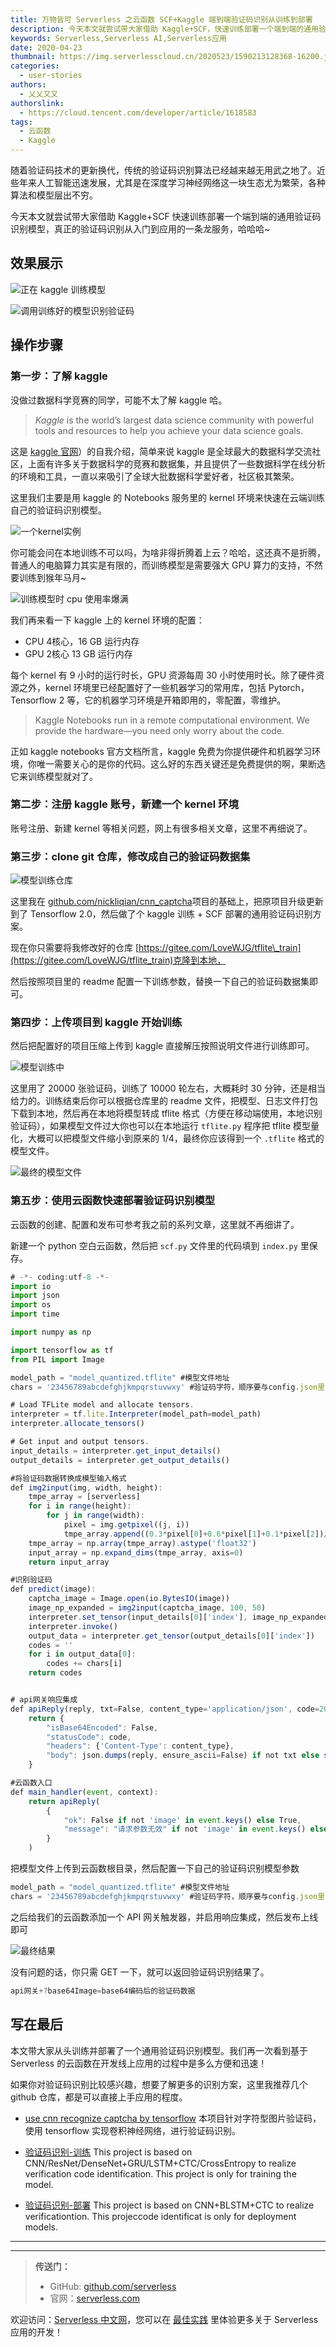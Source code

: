 ```yaml
---
title: 万物皆可 Serverless 之云函数 SCF+Kaggle 端到端验证码识别从训练到部署
description: 今天本文就尝试带大家借助 Kaggle+SCF，快速训练部署一个端到端的通用验证码识别模型，真正的验证码识别从入门到应用的一条龙服务。
keywords: Serverless,Serverless AI,Serverless应用
date: 2020-04-23
thumbnail: https://img.serverlesscloud.cn/2020523/1590213128368-16200.jpg
categories:
  - user-stories
authors:
  - 乂乂又又
authorslink:
  - https://cloud.tencent.com/developer/article/1618583
tags:
  - 云函数
  - Kaggle
---
```


随着验证码技术的更新换代，传统的验证码识别算法已经越来越无用武之地了。近些年来人工智能迅速发展，尤其是在深度学习神经网络这一块生态尤为繁荣，各种算法和模型层出不穷。

今天本文就尝试带大家借助 Kaggle+SCF 快速训练部署一个端到端的通用验证码识别模型，真正的验证码识别从入门到应用的一条龙服务，哈哈哈~

## 效果展示

![正在 kaggle 训练模型](https://img.serverlesscloud.cn/2020523/1590213128482-16200.jpg)

![调用训练好的模型识别验证码](https://img.serverlesscloud.cn/2020523/1590213128407-16200.jpg)

## 操作步骤

### 第一步：了解 kaggle

没做过数据科学竞赛的同学，可能不太了解 kaggle 哈。

> _Kaggle_ is the world’s largest data science community with powerful tools and resources to help you achieve your data science goals.

这是 [kaggle 官网](https://www.kaggle.com/)）的自我介绍，简单来说 kaggle 是全球最大的数据科学交流社区，上面有许多关于数据科学的竞赛和数据集，并且提供了一些数据科学在线分析的环境和工具，一直以来吸引了全球大批数据科学爱好者，社区极其繁荣。

这里我们主要是用 kaggle 的 Notebooks 服务里的 kernel 环境来快速在云端训练自己的验证码识别模型。

![一个kernel实例](https://img.serverlesscloud.cn/2020523/1590213128411-16200.jpg)

你可能会问在本地训练不可以吗，为啥非得折腾着上云？哈哈，这还真不是折腾，普通人的电脑算力其实是有限的，而训练模型是需要强大 GPU 算力的支持，不然要训练到猴年马月~

![训练模型时 cpu 使用率爆满](https://img.serverlesscloud.cn/2020523/1590213128433-16200.jpg)

我们再来看一下 kaggle 上的 kernel 环境的配置：

- CPU 4核心，16 GB 运行内存
- GPU 2核心 13 GB 运行内存

每个 kernel 有 9 小时的运行时长，GPU 资源每周 30 小时使用时长。除了硬件资源之外，kernel 环境里已经配置好了一些机器学习的常用库，包括 Pytorch， Tensorflow 2 等，它的机器学习环境是开箱即用的，零配置，零维护。

> Kaggle Notebooks run in a remote computational environment. We provide the hardware—you need only worry about the code.

正如 kaggle notebooks 官方文档所言，kaggle 免费为你提供硬件和机器学习环境，你唯一需要关心的是你的代码。这么好的东西关键还是免费提供的啊，果断选它来训练模型就对了。

### 第二步：注册 kaggle 账号，新建一个 kernel 环境

账号注册、新建 kernel 等相关问题，网上有很多相关文章，这里不再细说了。

### 第三步：clone git 仓库，修改成自己的验证码数据集

![模型训练仓库](https://img.serverlesscloud.cn/2020523/1590213129710-16200.jpg)

这里我在 [github.com/nickliqian/cnn\_captcha](https://github.com/nickliqian/cnn_captcha)项目的基础上，把原项目升级更新到了 Tensorflow 2.0，然后做了个 kaggle 训练 + SCF 部署的通用验证码识别方案。

现在你只需要将我修改好的仓库 [https://gitee.com/LoveWJG/tflite\_train](https://gitee.com/LoveWJG/tflite_train)克隆到本地，

然后按照项目里的 readme 配置一下训练参数，替换一下自己的验证码数据集即可。

### 第四步：上传项目到 kaggle 开始训练

然后把配置好的项目压缩上传到 kaggle 直接解压按照说明文件进行训练即可。

![模型训练中](https://img.serverlesscloud.cn/2020523/1590213128482-16200.jpg)

这里用了 20000 张验证码，训练了 10000 轮左右，大概耗时 30 分钟，还是相当给力的。训练结束后你可以根据仓库里的 readme 文件，把模型、日志文件打包下载到本地，然后再在本地将模型转成 tflite 格式（方便在移动端使用，本地识别验证码），如果模型文件过大你也可以在本地运行 `tflite.py` 程序把 tflite 模型量化，大概可以把模型文件缩小到原来的 1/4，最终你应该得到一个 `.tflite` 格式的模型文件。

![最终的模型文件](https://img.serverlesscloud.cn/2020523/1590213128522-16200.jpg)

### 第五步：使用云函数快速部署验证码识别模型

云函数的创建、配置和发布可参考我之前的系列文章，这里就不再细讲了。

新建一个 python 空白云函数，然后把 `scf.py` 文件里的代码填到 `index.py` 里保存。

```javascript
# -*- coding:utf-8 -*-
import io
import json
import os
import time

import numpy as np

import tensorflow as tf
from PIL import Image

model_path = "model_quantized.tflite" #模型文件地址
chars = '23456789abcdefghjkmpqrstuvwxy' #验证码字符，顺序要与config.json里的一致

# Load TFLite model and allocate tensors.
interpreter = tf.lite.Interpreter(model_path=model_path)
interpreter.allocate_tensors()

# Get input and output tensors.
input_details = interpreter.get_input_details()
output_details = interpreter.get_output_details()

#将验证码数据转换成模型输入格式
def img2input(img, width, height):
    tmpe_array = [serverless]
    for i in range(height):
        for j in range(width):
            pixel = img.getpixel((j, i))
            tmpe_array.append((0.3*pixel[0]+0.6*pixel[1]+0.1*pixel[2])/255)
    tmpe_array = np.array(tmpe_array).astype('float32')
    input_array = np.expand_dims(tmpe_array, axis=0)
    return input_array

#识别验证码
def predict(image):
    captcha_image = Image.open(io.BytesIO(image))
    image_np_expanded = img2input(captcha_image, 100, 50)
    interpreter.set_tensor(input_details[0]['index'], image_np_expanded)
    interpreter.invoke()
    output_data = interpreter.get_tensor(output_details[0]['index'])
    codes = ''
    for i in output_data[0]:
        codes += chars[i]
    return codes


# api网关响应集成
def apiReply(reply, txt=False, content_type='application/json', code=200):
    return {
        "isBase64Encoded": False,
        "statusCode": code,
        "headers": {'Content-Type': content_type},
        "body": json.dumps(reply, ensure_ascii=False) if not txt else str(reply)
    }

#云函数入口
def main_handler(event, context):
    return apiReply(
        {
            "ok": False if not 'image' in event.keys() else True,
            "message": "请求参数无效" if not 'image' in event.keys() else predict(event['queryString']['image'])
        }
    )
```

把模型文件上传到云函数根目录，然后配置一下自己的验证码识别模型参数

```javascript
model_path = "model_quantized.tflite" #模型文件地址
chars = '23456789abcdefghjkmpqrstuvwxy' #验证码字符，顺序要与config.json里的一致
```

之后给我们的云函数添加一个 API 网关触发器，并启用响应集成，然后发布上线即可

![最终结果](https://img.serverlesscloud.cn/2020523/1590213128407-16200.jpg)

没有问题的话，你只需 GET 一下，就可以返回验证码识别结果了。

```javascript
api网关+?base64Image=base64编码后的验证码数据
```

## 写在最后

本文带大家从头训练并部署了一个通用验证码识别模型。我们再一次看到基于 Serverless 的云函数在开发线上应用的过程中是多么方便和迅速！

如果你对验证码识别比较感兴趣，想要了解更多的识别方案，这里我推荐几个 github 仓库，都是可以直接上手应用的程度。

- [use cnn recognize captcha by tensorflow](https://github.com/nickliqian/cnn_captcha) 本项目针对字符型图片验证码，使用 tensorflow 实现卷积神经网络，进行验证码识别。

- [验证码识别-训练](https://github.com/kerlomz/captcha_trainer) This  project is based on CNN/ResNet/DenseNet+GRU/LSTM+CTC/CrossEntropy to  realize verification code identification. This project is only for  training the model.

- [验证码识别-部署](https://github.com/kerlomz/captcha_platform) This  project is based on CNN+BLSTM+CTC to realize verificationtion. This  projeccode identificat is only for deployment models.



---
<div id='scf-deploy-iframe-or-md'></div>

---

> **传送门：**
> - GitHub: [github.com/serverless](https://github.com/serverless/serverless/blob/master/README_CN.md)
> - 官网：[serverless.com](https://serverless.com/)

欢迎访问：[Serverless 中文网](https://serverlesscloud.cn/)，您可以在 [最佳实践](https://serverlesscloud.cn/best-practice) 里体验更多关于 Serverless 应用的开发！
